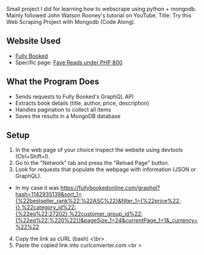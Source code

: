 Small project I did for learning how to webscrape using python + mongodb. <br />
Mainly followed John Watson Rooney's tutorial on YouTube. Title: Try this Web Scraping Project with Mongodb (Code Along). <br />

## Website Used
- [Fully Booked](https://fullybookedonline.com)  
- Specific page: [Fave Reads under PHP 800](https://fullybookedonline.com/collections/featured-collections/fave-reads-under-php800.html)

## What the Program Does
- Sends requests to Fully Booked's GraphQL API  
- Extracts book details (title, author, price, description)  
- Handles pagination to collect all items  
- Saves the results in a MongoDB database

## Setup
1. In the web page of your choice inspect the website using devtools (Ctrl+Shift+I).  <br />
2. Go to the "Network" tab and press the "Reload Page" button. <br />
3. Look for requests that populate the webpage with information (JSON or GraphQL). <br />
- In my case it was https://fullybookedonline.com/graphql?hash=1142935139&sort_1={%22bestseller_rank%22:%22ASC%22}&filter_1={%22price%22:{},%22category_id%22:{%22eq%22:27202},%22customer_group_id%22:{%22eq%22:%220%22}}&pageSize_1=24&currentPage_1=1&_currency=%22%22
4. Copy the link as cURL (bash) <\br>
5. Paste the copied link into curlconverter.com <br \>


